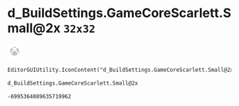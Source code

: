 # d_BuildSettings.GameCoreScarlett.Small@2x `32x32`
<img src="/img/d_BuildSettings.GameCoreScarlett.Small@2x.png" width=32 height=32>

``` CSharp
EditorGUIUtility.IconContent("d_BuildSettings.GameCoreScarlett.Small@2x")
```
```
d_BuildSettings.GameCoreScarlett.Small@2x
```
```
-6995364089635719962
```
